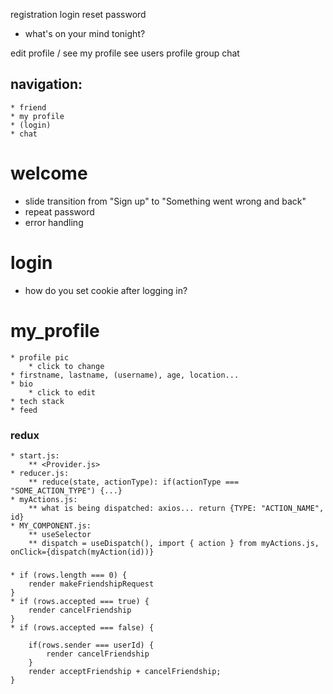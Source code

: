 registration
login
reset password

-   what's on your mind tonight?

edit profile / see my profile
see users profile
group chat

## navigation:

    * friend
    * my profile
    * (login)
    * chat

# welcome

-   slide transition from "Sign up" to "Something went wrong and back"
-   repeat password
-   error handling

# login

-   how do you set cookie after logging in?

# my_profile

    * profile pic
        * click to change
    * firstname, lastname, (username), age, location...
    * bio
        * click to edit
    * tech stack
    * feed

### redux

    * start.js:
        ** <Provider.js>
    * reducer.js:
        ** reduce(state, actionType): if(actionType === "SOME_ACTION_TYPE") {...}
    * myActions.js:
        ** what is being dispatched: axios... return {TYPE: "ACTION_NAME", id}
    * MY_COMPONENT.js:
        ** useSelector
        ** dispatch = useDispatch(), import { action } from myActions.js, onClick={dispatch(myAction(id))}

###

    * if (rows.length === 0) {
        render makeFriendshipRequest
    }
    * if (rows.accepted === true) {
        render cancelFriendship
    }
    * if (rows.accepted === false) {

        if(rows.sender === userId) {
            render cancelFriendship
        }
        render acceptFriendship + cancelFriendship;
    }
